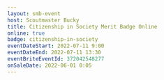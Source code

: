 ```yaml
---
layout: smb-event
host: Scoutmaster Bucky
title: Citizenship in Society Merit Badge Online
online: true
badge: citizenship-in-society
eventDateStart: 2022-07-11 9:00
eventDateEnd: 2022-07-11 13:30
eventBriteEventId: 372042548277
onSaleDate: 2022-06-01 0:05
---
```

